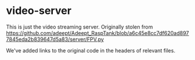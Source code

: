 # video-server
This is just the video streaming server.   Originally stolen from https://github.com/adeept/Adeept_RaspTank/blob/a6c45e8cc7df620ad8977845eda2b839647d5a83/server/FPV.py

We've added links to the original code in the headers of relevant files.

